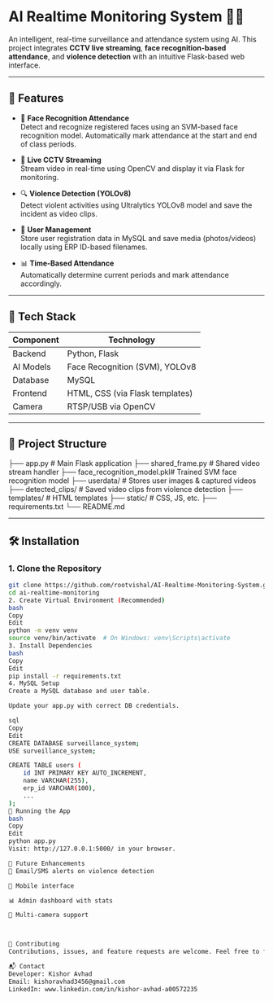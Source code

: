 # AI Realtime Monitoring System 🎥🤖

An intelligent, real-time surveillance and attendance system using AI. This project integrates **CCTV live streaming**, **face recognition-based attendance**, and **violence detection** with an intuitive Flask-based web interface.

---

## 🚀 Features

- 🎯 **Face Recognition Attendance**  
  Detect and recognize registered faces using an SVM-based face recognition model. Automatically mark attendance at the start and end of class periods.

- 🎥 **Live CCTV Streaming**  
  Stream video in real-time using OpenCV and display it via Flask for monitoring.

- 🔍 **Violence Detection (YOLOv8)**  
  Detect violent activities using Ultralytics YOLOv8 model and save the incident as video clips.

- 📁 **User Management**  
  Store user registration data in MySQL and save media (photos/videos) locally using ERP ID-based filenames.

- 📊 **Time-Based Attendance**  
  Automatically determine current periods and mark attendance accordingly.

---

## 🧠 Tech Stack

| Component      | Technology                    |
|----------------|-------------------------------|
| Backend        | Python, Flask                 |
| AI Models      | Face Recognition (SVM), YOLOv8|
| Database       | MySQL                         |
| Frontend       | HTML, CSS (via Flask templates) |
| Camera         | RTSP/USB via OpenCV           |

---

## 📂 Project Structure

├── app.py # Main Flask application
├── shared_frame.py # Shared video stream handler
├── face_recognition_model.pkl# Trained SVM face recognition model
├── userdata/ # Stores user images & captured videos
├── detected_clips/ # Saved video clips from violence detection
├── templates/ # HTML templates
├── static/ # CSS, JS, etc.
├── requirements.txt
└── README.md



---

## 🛠️ Installation

### 1. Clone the Repository
```bash
git clone https://github.com/rootvishal/AI-Realtime-Monitoring-System.git
cd ai-realtime-monitoring
2. Create Virtual Environment (Recommended)
bash
Copy
Edit
python -m venv venv
source venv/bin/activate  # On Windows: venv\Scripts\activate
3. Install Dependencies
bash
Copy
Edit
pip install -r requirements.txt
4. MySQL Setup
Create a MySQL database and user table.

Update your app.py with correct DB credentials.

sql
Copy
Edit
CREATE DATABASE surveillance_system;
USE surveillance_system;

CREATE TABLE users (
    id INT PRIMARY KEY AUTO_INCREMENT,
    name VARCHAR(255),
    erp_id VARCHAR(100),
    ...
);
🚦 Running the App
bash
Copy
Edit
python app.py
Visit: http://127.0.0.1:5000/ in your browser.

📌 Future Enhancements
📧 Email/SMS alerts on violence detection

📱 Mobile interface

📊 Admin dashboard with stats

🔁 Multi-camera support



🤝 Contributing
Contributions, issues, and feature requests are welcome. Feel free to fork the repo and submit a pull request!

📬 Contact
Developer: Kishor Avhad
Email: kishoravhad3456@gmail.com
LinkedIn: www.linkedin.com/in/kishor-avhad-a00572235
